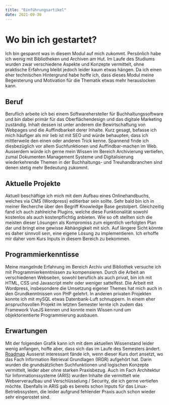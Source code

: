 ```yaml
---
title: "Einführungsartikel"
date: 2021-09-30
---
```


# Wo bin ich gestartet?
Ich bin gespannt was in diesem Modul auf mich zukommt. Persönlich habe ich wenig mit Bibliotheken und Archiven am Hut. Im Laufe des Studiums wurden zwar verschiedene Aspekte und Konzepte vermittelt, ohne praktische Erfahrung bleibt jedoch leider kaum etwas hängen. Da ich einen eher technischen Hintergrund habe hoffe ich, dass dieses Modul meine Begeisterung und Motivation für die Thematik etwas mehr herauslocken kann.
## Beruf
Beruflich arbeite ich bei einem Softwarehersteller für Buchhaltungssoftware und bin dabei primär für das Oberflächendesign und das digitale Marketing zuständig. Inhalt dessen ist unter anderem die Bewirtschaftung von Webpages und die Auffindbarkeit derer Inhalte. Kurz gesagt, befasse ich mich häufiger als mir lieb ist mit SEO und würde behaupten, dass ich mittlerweile den einen oder anderen Trick kenne. Spannend finde ich diesbezüglich vor allem Suchfunktionen und Auffindbar-machen im Web. Ausserdem würde ich gerne mein Wissen im Bereich Archivierung vertiefen, zumal Dokumenten Management Systeme und Digitalisierung wiederkehrende Themen in der Buchhaltungs- und Treuhandbranchen sind denen stetig mehr Bedeutung zukommt.
## Aktuelle Projekte
Aktuell beschäftige ich mich mit dem Aufbau eines Onlinehandbuchs, welches via CMS (Wordpress) editierbar sein sollte. Sehr bald bin ich in meiner Recherche über den Begriff Knowledge Base gestolpert. Gleichzeitig fand ich auch zahlreiche Plugins, welche diese Funktionalität sowohl kostenlos als auch kostenpflichtig anbieten. Wie so oft stellten sich die meisten dieser Lösungen als Kompromiss zum eigentlich verfolgten Plan dar und bringt eine gewisse Abhängigkeit mit sich. Auf längere Sicht könnte es daher sinnvoll sein, eine eigene Lösung zu implementieren. Ich erhoffe mir daher vom Kurs Inputs in diesem Bereich zu bekommen.
## Programmierkenntisse
Meine mangelnde Erfahrung im Bereich Archiv und Bibliothek versuche ich mit Programmierkenntnissen zu kompensieren. Durch die Arbeit an verschiedenen Webseiten, sowohl beruflich als auch privat, bin ich mit HTML, CSS und Javascript mehr oder weniger sattelfest. Die Arbeit mit Wordpress, insbesondere die Umsetzung eigener Themes hat mich auch in den Grundkenntnissen von PHP gelehrt. In anderen privaten Projekten konnte ich mit mySQL etwas Datenbank-Luft schnuppern. In einem eher anspruchsvollen Projekt im letzten Semester lernte ich zudem das Framework VueJS kennen und konnte mein Wissen rund um objektorientierte Programmierung ausbauen.
## Erwartungen
Mit der folgenden Grafik kann ich mit dem aktuellen Wissenstand leider wenig anfangen, hoffe aber, dass sich das im Laufe des Semesters ändert.
[Roadmap](https://pad.gwdg.de/uploads/upload_6f65912f937ad0643db6dd982043e148.png)
Äusserst interessant fände ich, wenn dieser Kurs dort ansetzt, wo das Fach Information Retrieval Grundlagen (IRGR) aufgehört hat. Darin wurden die grundsätzlichen Suchfunktionen und logischen Konzepte vermittelt, leider aber ohne starken Praxisbezug. Auch im Fach Architektur für Informationssysteme (ARIS) wurden Inhalte die vermittelt wie Webserveraufbau und Verschlüsselung / Security, die ich gerne vertiefen möchte. Ebenfalls in ARIS gab es bereits schon Inputs für das Linux-Betriebssystem, die leider aufgrund fehlender Praxis auch schon wieder sehr eingerostet sind.


